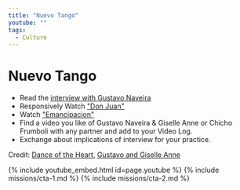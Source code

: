 ```yaml
---
title: "Nuevo Tango"
youtube: ""
tags:
  - Culture
---
```


# Nuevo Tango #

* Read the [interview with Gustavo Naveira](http://www.danceoftheheart.com/naveirainterview.htm)
* Responsively Watch ["Don Juan"](https://www.youtube.com/watch?v=s5FOjT959J0)
* Watch ["Emancipacion"](https://www.youtube.com/watch?v=NKDQfNKKsiw)
* Find a video you like of Gustavo Naveira & Giselle Anne or Chicho Frumboli with any partner and add to your Video Log. 
* Exchange about implications of interview for your practice.

Credit: [Dance of the Heart](http://danceoftheheart.com/wordpress/), [Gustavo and Giselle Anne](http://www.gustavoygiselle.com/)

{% include youtube_embed.html id=page.youtube %}
{% include missions/cta-1.md %}
{% include missions/cta-2.md %}
